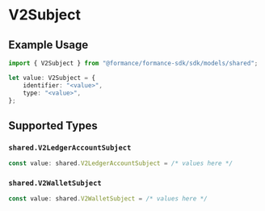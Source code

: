 # V2Subject

## Example Usage

```typescript
import { V2Subject } from "@formance/formance-sdk/sdk/models/shared";

let value: V2Subject = {
    identifier: "<value>",
    type: "<value>",
};
```

## Supported Types

### `shared.V2LedgerAccountSubject`

```typescript
const value: shared.V2LedgerAccountSubject = /* values here */
```

### `shared.V2WalletSubject`

```typescript
const value: shared.V2WalletSubject = /* values here */
```

